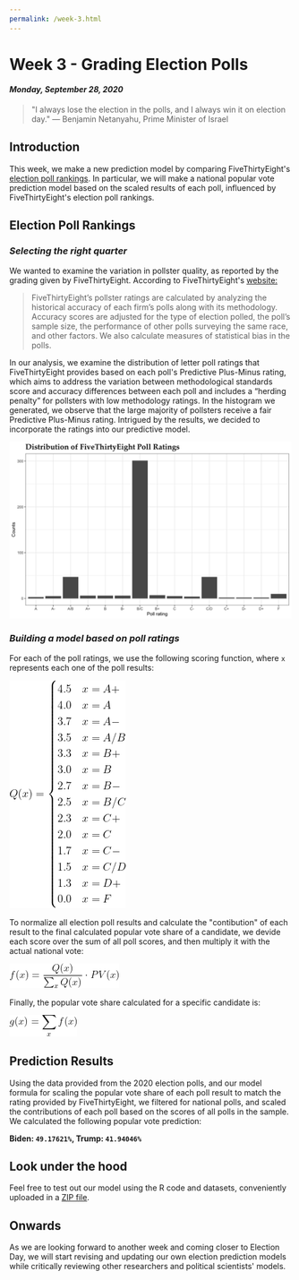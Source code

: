 ```yaml
---
permalink: /week-3.html
---
```


# **Week 3 - Grading Election Polls**
#### ***Monday, September 28, 2020***

> "I always lose the election in the polls, and I always win it on election day."
― Benjamin Netanyahu, Prime Minister of Israel

## **Introduction**
This week, we make a new prediction model by comparing FiveThirtyEight's [election poll rankings](https://github.com/fivethirtyeight/data/tree/master/pollster-ratings). In particular, we will make a national popular vote prediction model based on the scaled results of each poll, influenced by FiveThirtyEight's election poll rankings.

## **Election Poll Rankings**
### _Selecting the right quarter_
We wanted to examine the variation in pollster quality, as reported by the grading given by FiveThirtyEight. According to FiveThirtyEight's [website:](https://fivethirtyeight.com/features/how-fivethirtyeight-calculates-pollster-ratings/)

> FiveThirtyEight’s pollster ratings are calculated by analyzing the historical accuracy of each firm’s polls along with its methodology. Accuracy scores are adjusted for the type of election polled, the poll’s sample size, the performance of other polls surveying the same race, and other factors. We also calculate measures of statistical bias in the polls.

In our analysis, we examine the distribution of letter poll ratings that FiveThirtyEight provides based on each poll's Predictive Plus-Minus rating, which aims to address the variation between methodological standards score and accuracy differences between each poll and includes a “herding penalty” for pollsters with low methodology ratings. In the histogram we generated, we observe that the large majority of pollsters receive a fair Predictive Plus-Minus rating. Intrigued by the results, we decided to incorporate the ratings into our predictive model.

![FTE](/538.png)

### _Building a model based on poll ratings_

For each of the poll ratings, we use the following scoring function, where `x` represents each one of the poll results:

![equation](/equation.png)

To normalize all election poll results and calculate the "contibution" of each result to the final calculated popular vote share of a candidate, we devide each score over the sum of all poll scores, and then multiply it with the actual national vote:

![eq](/eq.png)

Finally, the popular vote share calculated for a specific candidate is:

![eq](/eq2.png)

## **Prediction Results**
Using the data provided from the 2020 election polls, and our model formula for scaling the popular vote share of each poll result to match the rating provided by FiveThirtyEight, we filtered for national polls, and scaled the contributions of each poll based on the scores of all polls in the sample. We calculated the following popular vote prediction:

**Biden: `49.17621%`, Trump: `41.94046%`**

## **Look under the hood**
Feel free to test out our model using the R code and datasets, conveniently uploaded in a [ZIP file](/week-3.zip).

## **Onwards**
As we are looking forward to another week and coming closer to Election Day, we will start revising and updating our own election prediction models while critically reviewing other researchers and political scientists' models. 
